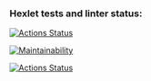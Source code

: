 ### Hexlet tests and linter status:
[![Actions Status](https://github.com/Allexxandr/python-project-lvl1/workflows/hexlet-check/badge.svg)](https://github.com/Allexxandr/python-project-lvl1/actions)

[![Maintainability](https://api.codeclimate.com/v1/badges/a99a88d28ad37a79dbf6/maintainability)](https://codeclimate.com/github/codeclimate/codeclimate/maintainability)

[![Actions Status](https://github.com/Allexxandr/python-project-lvl1/workflows/mycheck/badge.svg)](https://github.com/Allexxandr/python-project-lvl1/actions)

